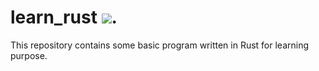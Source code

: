 # learn_rust [![](https://tokei.rs/b1/github/Abhinickz/learn_rust)](https://github/Abhinickz/learn_rust).
This repository contains some basic program written in Rust for learning purpose.
